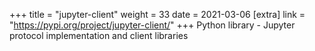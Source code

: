 +++
title = "jupyter-client"
weight = 33
date = 2021-03-06
[extra]
link = "https://pypi.org/project/jupyter-client/"
+++
Python library - Jupyter protocol implementation and client libraries

